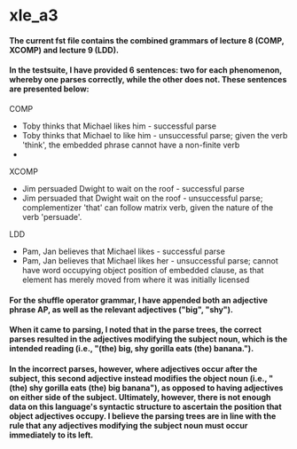 # xle_a3

#### The current fst file contains the combined grammars of lecture 8 (COMP, XCOMP) and lecture 9 (LDD).
#### In the testsuite, I have provided 6 sentences: two for each phenomenon, whereby one parses correctly, while the other does not. These sentences are presented below:

COMP
* Toby thinks that Michael likes him - successful parse
* Toby thinks that Michael to like him - unsuccessful parse; given the verb 'think', the embedded phrase cannot have a non-finite verb
* 
XCOMP
* Jim persuaded Dwight to wait on the roof - successful parse
* Jim persuaded that Dwight wait on the roof - unsuccessful parse; complementizer 'that' can follow matrix verb, given the nature of the verb 'persuade'.

LDD
* Pam, Jan believes that Michael likes - successful parse
* Pam, Jan believes that Michael likes her - unsuccessful parse; cannot have word occupying object position of embedded clause, as that element has merely moved from where it was initially licensed


#### For the shuffle operator grammar, I have appended both an adjective phrase AP, as well as the relevant adjectives ("big", "shy"). 
#### When it came to parsing, I noted that in the parse trees, the correct parses resulted in the adjectives modifying the subject noun, which is the intended reading (i.e., "(the) big, shy gorilla eats (the) banana.").
#### In the incorrect parses, however, where adjectives occur after the subject, this second adjective instead modifies the object noun (i.e., "(the) shy gorilla eats (the) big banana"), as opposed to having adjectives on either side of the subject. Ultimately, however, there is not enough data on this language's syntactic structure to ascertain the position that object adjectives occupy. I believe the parsing trees are in line with the rule that any adjectives modifying the subject noun must occur immediately to its left.
